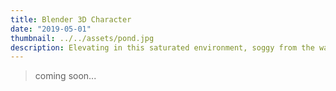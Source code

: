 ```yaml
---
title: Blender 3D Character
date: "2019-05-01"
thumbnail: ../../assets/pond.jpg
description: Elevating in this saturated environment, soggy from the waves, learning with every failure and from the ashes WE RISE
---
```


> coming soon...

<!-- # lets CHANGE THE GAME
Equanimous Phoenix Rising

knowledge is power
free women | include everyone | we can all win
this is where we thrive




## GAME DESIGN VALUES
## 1.Experience: what does the player get to do while playing? How does this make them feel physically & emotionally?

## 2.Theme: What is the game about? How does it present this to players? what concepts, perspectives or experiences might the player encounter during play? How are these derived? Through story? system? modelling? metaphor?

## 3.Point of View: What does the player see, feel or hear? From what cultural reference point? How is the game and the information within it represented? Simple graphics? stylized geometric shapes? Highly detailed models?

## 4.Challenge: What kind of challenges does the game present? Mental challenge? Physical challenge? Challenges perspective, subject or theme?

## 5.Decision making: How and where do players make decisions? How are decisions presented? Is the information space perfect or imperfect?

## 6.Skill Strategy, Chance & Uncertainty: What skills does the game ask of the player? Is the development of strategy important to a fulfilling game experience? Does chance factor into the game? From what sources does uncertainty develop?

## 7.Context: Who is the player? Where are they encountering the game? How did they find out about it? When are they playing it? Why are they playing it?

## 8.Emotion: What emotions might the game create in a player?

## the intricate impactful systems that burn me to the ground from which i choose to rise
remember remember
Art, film, music, software, books, LIFE
 -->

